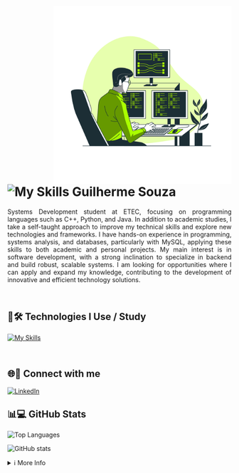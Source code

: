 
<h1>   <img align="right" alt="Developer vector created by storyset - www.freepik.com" height="400" src="3657405.png">
    <span href="https://skillicons.dev">  <img src="https://skillicons.dev/icons?i=java" alt="My Skills"> Guilherme Souza</span>  
</h1> 

<p align="justify">  
    Systems Development student at ETEC, focusing on programming languages such as C++, Python, and Java.  
    In addition to academic studies, I take a self-taught approach to improve my technical skills and explore new technologies and frameworks.  
    I have hands-on experience in programming, systems analysis, and databases, particularly with MySQL, applying these skills to both academic and personal projects.  
    My main interest is in software development, with a strong inclination to specialize in backend and build robust, scalable systems.  
    I am looking for opportunities where I can apply and expand my knowledge, contributing to the development of innovative and efficient technology solutions.  
</p> 

<br>  

<h2>🚀🛠️ Technologies I Use / Study</h2>

<p align="left">  
  <a href="https://skillicons.dev">  
    <img src="https://skillicons.dev/icons?i=java,python,c,cpp,mysql" alt="My Skills" />  
  </a>  
</p>  

<br>  

<h2>🌐🔗 Connect with me</h2>

[![LinkedIn](https://img.shields.io/badge/-LinkedIn-000?style=for-the-badge&logo=linkedin&logoColor=0&color=000000)](https://www.linkedin.com/in/guilhermesouzadev)

<h2>📊💻 GitHub Stats</h2>

<p align="left">
  <img src="https://github-readme-stats.vercel.app/api/top-langs/?username=souzzdev&layout=compact" alt="Top Languages"/>
</p>

<p align="left">
  <img src="https://github-readme-stats.vercel.app/api?username=souzzdev&theme=dark&show_icons=true&include_all_commits=false&count_private=true&hide_title=true&line_height=25&hide=issues&border_radius=3&border_color=36123c" alt="GitHub stats" />
</p>
  

<details align="left">  
  <summary>ℹ️ More Info</summary>   🛡️ Badges by <a href="https://shields.io/">shields.io</a><br>

📈 GitHub Stats by <a href="https://github.com/anuraghazra/github-readme-stats">anuraghazra</a><br>

🧑‍💻 Developer vector created by <a href="https://www.freepik.com/vectors/developer">storyset - www.freepik.com</a> (edited by author)
